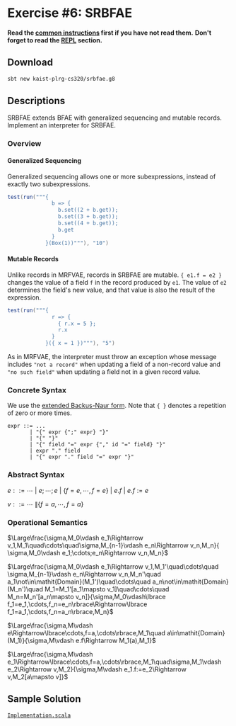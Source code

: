 # Exercise #6: SRBFAE

**Read the [common instructions](https://github.com/kaist-plrg-cs320/assignment-docs) first if you have not read them.**
**Don't forget to read the [REPL](https://github.com/kaist-plrg-cs320/assignment-docs#repl) section.**

## Download 

```bash
sbt new kaist-plrg-cs320/srbfae.g8
```

## Descriptions

SRBFAE extends BFAE with generalized sequencing and mutable records.
Implement an interpreter for SRBFAE.

### Overview

#### Generalized Sequencing

Generalized sequencing allows one or more subexpressions,
instead of exactly two subexpressions.

```scala
test(run("""{
              b => {
                b.set((2 + b.get));
                b.set((3 + b.get));
                b.set((4 + b.get));
                b.get
              }
            }(Box(1))"""), "10")
```

#### Mutable Records

Unlike records in MRFVAE, records in SRBFAE are mutable.  `{ e1.f = e2 }`
changes the value of a field `f` in the record produced by `e1`. The value of
`e2` determines the field's new value, and that value is also the result of the
expression.

```scala
test(run("""{
              r => {
                { r.x = 5 };
                r.x
              }
            }({ x = 1 })"""), "5")
```

As in MRFVAE, the interpreter must throw an exception whose message
includes `"not a record"` when updating a field of a non-record value and `"no
such field"` when updating a field not in a given record value.

### Concrete Syntax 

We use the [extended Backus-Naur form](https://en.wikipedia.org/wiki/Extended_Backus\%E2\%80\%93Naur_form).
Note that `{ }` denotes a repetition of zero or more times.

```
expr ::= ...
       | "{" expr {";" expr} "}"
       | "{" "}"
       | "{" field "=" expr {"," id "=" field} "}"
       | expr "." field
       | "{" expr "." field "=" expr "}"
```

### Abstract Syntax

$e::=\cdots\ |\ e;\cdots;e\ |\ \lbrace f=e,\cdots,f=e\rbrace\ |\ e.f\ |\ e.f:=e$

$v::=\cdots\ \| \lbrace f=a,\cdots,f=a\rbrace$

### Operational Semantics

$\Large\frac{\sigma,M_0\vdash e_1\Rightarrow v_1,M_1\quad\cdots\quad\sigma,M_{n-1}\vdash e_n\Rightarrow v_n,M_n}{ \sigma,M_0\vdash e_1;\cdots;e_n\Rightarrow v_n,M_n}$

$\Large\frac{\sigma,M_0\vdash e_1\Rightarrow v_1,M_1'\quad\cdots\quad \sigma,M_{n-1}\vdash e_n\Rightarrow v_n,M_n'\quad a_1\not\in\mathit{Domain}(M_1')\quad\cdots\quad a_n\not\in\mathit{Domain}(M_n')\quad M_1=M_1'[a_1\mapsto v_1]\quad\cdots\quad M_n=M_n'[a_n\mapsto v_n]}{\sigma,M_0\vdash\lbrace f_1=e_1,\cdots,f_n=e_n\rbrace\Rightarrow\lbrace f_1=a_1,\cdots,f_n=a_n\rbrace,M_n}$

$\Large\frac{\sigma,M\vdash e\Rightarrow\lbrace\cdots,f=a,\cdots\rbrace,M_1\quad a\in\mathit{Domain}(M_1)}{\sigma,M\vdash e.f\Rightarrow M_1(a),M_1}$

$\Large\frac{\sigma,M\vdash e_1\Rightarrow\lbrace\cdots,f=a,\cdots\rbrace,M_1\quad\sigma,M_1\vdash e_2\Rightarrow v,M_2}{\sigma,M\vdash e_1.f:=e_2\Rightarrow v,M_2[a\mapsto v]}$

## Sample Solution

[`Implementation.scala`](./Implementation.scala)
